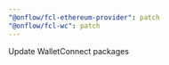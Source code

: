 ```yaml
---
"@onflow/fcl-ethereum-provider": patch
"@onflow/fcl-wc": patch
---
```


Update WalletConnect packages
